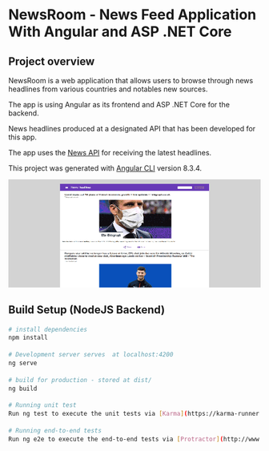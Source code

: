 # NewsRoom - News Feed Application With Angular and ASP .NET Core
## Project overview
NewsRoom is a web application that allows users to browse through news headlines from various countries and notables new sources.

The app is using Angular as its frontend and ASP .NET Core for the backend. 

News headlines produced at a designated API that has been developed for this app. 

The app uses the [News API](https://newsapi.org/) for receiving the latest headlines. 

This project was generated with [Angular CLI](https://github.com/angular/angular-cli) version 8.3.4.

![newsroom.gif](images/newsroom.gif)


## Build Setup (NodeJS Backend)

``` bash
# install dependencies
npm install

# Development server serves  at localhost:4200
ng serve

# build for production - stored at dist/
ng build 

# Running unit test
Run ng test to execute the unit tests via [Karma](https://karma-runner.github.io).

# Running end-to-end tests
Run ng e2e to execute the end-to-end tests via [Protractor](http://www.protractortest.org/).
```






